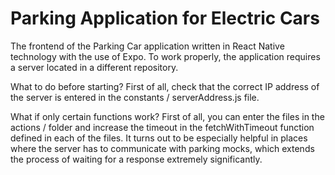 # Parking Application for Electric Cars

The frontend of the Parking Car application written in React Native technology with the use of Expo. To work properly, the application requires a server located in a different repository.

What to do before starting?
First of all, check that the correct IP address of the server is entered in the constants / serverAddress.js file.

What if only certain functions work?
First of all, you can enter the files in the actions / folder and increase the timeout in the fetchWithTimeout function defined in each of the files. It turns out to be especially helpful in places where the server has to communicate with parking mocks, which extends the process of waiting for a response extremely significantly. 
